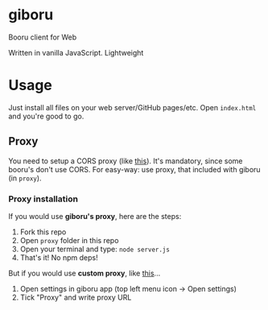 # giboru
Booru client for Web

Written in vanilla JavaScript. Lightweight
# Usage
Just install all files on your web server/GitHub pages/etc. Open `index.html` and you're good to go.

## Proxy
You need to setup a CORS proxy (like [this](https://cors-anywhere.herokuapp.com/)). It's mandatory, since some booru's don't use CORS.
For easy-way: use proxy, that included with giboru (in `proxy`).
### Proxy installation
If you would use **giboru's proxy**, here are the steps:
1. Fork this repo
2. Open `proxy` folder in this repo
3. Open your terminal and type: `node server.js`
4. That's it! No npm deps!

But if you would use **custom proxy**, like [this](https://cors-anywhere.herokuapp.com/)...
1. Open settings in giboru app (top left menu icon -> Open settings)
2.  Tick "Proxy" and write proxy URL

